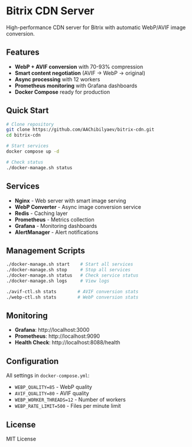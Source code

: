 # Bitrix CDN Server

High-performance CDN server for Bitrix with automatic WebP/AVIF image conversion.

## Features

- **WebP + AVIF conversion** with 70-93% compression
- **Smart content negotiation** (AVIF → WebP → original)
- **Async processing** with 12 workers
- **Prometheus monitoring** with Grafana dashboards
- **Docker Compose** ready for production

## Quick Start

```bash
# Clone repository
git clone https://github.com/AAChibilyaev/bitrix-cdn.git
cd bitrix-cdn

# Start services
docker compose up -d

# Check status
./docker-manage.sh status
```

## Services

- **Nginx** - Web server with smart image serving
- **WebP Converter** - Async image conversion service
- **Redis** - Caching layer
- **Prometheus** - Metrics collection
- **Grafana** - Monitoring dashboards
- **AlertManager** - Alert notifications

## Management Scripts

```bash
./docker-manage.sh start    # Start all services
./docker-manage.sh stop     # Stop all services
./docker-manage.sh status   # Check service status
./docker-manage.sh logs     # View logs

./avif-ctl.sh stats        # AVIF conversion stats
./webp-ctl.sh stats        # WebP conversion stats
```

## Monitoring

- **Grafana**: http://localhost:3000
- **Prometheus**: http://localhost:9090
- **Health Check**: http://localhost:8088/health

## Configuration

All settings in `docker-compose.yml`:

- `WEBP_QUALITY=85` - WebP quality
- `AVIF_QUALITY=80` - AVIF quality
- `WEBP_WORKER_THREADS=12` - Number of workers
- `WEBP_RATE_LIMIT=500` - Files per minute limit

## License

MIT License